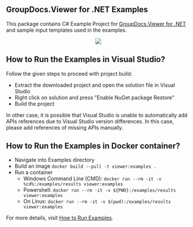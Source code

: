 ## GroupDocs.Viewer for .NET Examples

This package contains C# Example Project for [GroupDocs.Viewer for .NET](https://products.groupdocs.com/viewer/net) and sample input templates used in the examples.

<p align="center">
  <a title="Download complete GroupDocs.Viewer for .NET Example source code" href="https://github.com/groupdocsviewer/GroupDocs_Viewer_NET/archive/master.zip">
	<img src="https://raw.github.com/AsposeExamples/java-examples-dashboard/master/images/downloadZip-Button-Large.png" />
  </a>
</p>

## How to Run the Examples in Visual Studio?

Follow the given steps to proceed with project build:

* Extract the downloaded project and open the solution file in Visual Studio
* Right click on solution and press "Enable NuGet package Restore"
* Build the project

In other case, it is possible that Visual Studio is unable to automatically add APIs references due to Visual Studio version differences. In this case, please add references of missing APIs manually.

## How to Run the Examples in Docker container?

* Navigate into Examples directory
* Build an image
  `docker build --pull -t viewer:examples .`
* Run a container
  * Windows Command Line (CMD): `docker run --rm -it -v %cd%:/examples/results viewer:examples`
  * Powershell: `docker run --rm -it -v ${PWD}:/examples/results viewer:examples`
  * On Linux: `docker run --rm -it -v $(pwd):/examples/results viewer:examples`

For more details, visit  [How to Run Examples](https://docs.groupdocs.com/display/viewernet/How+to+Run+Examples).
